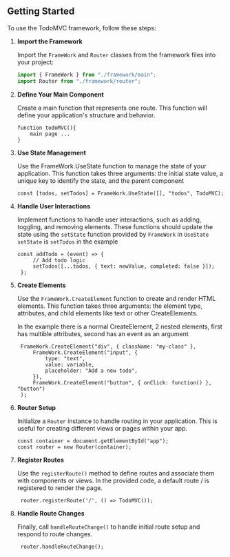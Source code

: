 ## Getting Started

To use the TodoMVC framework, follow these steps:

1. **Import the Framework**

   Import the `FrameWork` and `Router` classes from the framework files into your project:

   ```javascript
   import { FrameWork } from "./framework/main";
   import Router from "./framework/router";
   ```

2. **Define Your Main Component**

   Create a main function that represents one route. This function will define your application's structure and behavior.

   ```
   function todoMVC(){
       main page ...
   }

   ```

3. **Use State Management**

   Use the FrameWork.UseState function to manage the state of your application. This function takes three arguments: the initial state value, a unique key to identify the state, and the parent component

   ```
   const [todos, setTodos] = FrameWork.UseState([], "todos", TodoMVC);
   ```

4. **Handle User Interactions**

   Implement functions to handle user interactions, such as adding, toggling, and removing elements. These functions should update the state using the `setState` function provided by `FrameWork` in `UseState`
   `setState` is `setTodos` in the example

   ```
   const addTodo = (event) => {
        // Add todo logic
        setTodos([...todos, { text: newValue, completed: false }]);
    };
   ```

5. **Create Elements**

   Use the `FrameWork.CreateElement` function to create and render HTML elements. This function takes three arguments: the element type, attributes, and child elements like text or other CreateElements.

   In the example there is a normal CreateElement, 2 nested elements, first has multible attributes, second has an event as an argument

   ```
    FrameWork.CreateElement("div", { className: "my-class" },
        FrameWork.CreateElement("input", {
            type: "text",
            value: variable,
            placeholder: "Add a new todo",
        }),
        FrameWork.CreateElement("button", { onClick: function() }, "button")
    );
   ```

6. **Router Setup**

   Initialize a `Router` instance to handle routing in your application. This is useful for creating different views or pages within your app.

   ```
   const container = document.getElementById("app");
   const router = new Router(container);
   ```

7. **Register Routes**

   Use the `registerRoute()` method to define routes and associate them with components or views. In the provided code, a default route / is registered to render the page.

   ```
    router.registerRoute('/', () => TodoMVC());
   ```

8. **Handle Route Changes**

   Finally, call `handleRouteChange()` to handle initial route setup and respond to route changes.

   ```
    router.handleRouteChange();
   ```
